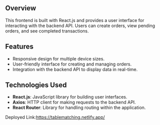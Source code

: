 ## Overview
This frontend is built with React.js and provides a user interface for interacting with the backend API. Users can create orders, view pending orders, and see completed transactions.

## Features
- Responsive design for multiple device sizes.
- User-friendly interface for creating and managing orders.
- Integration with the backend API to display data in real-time.

## Technologies Used
- **React.js**: JavaScript library for building user interfaces.
- **Axios**: HTTP client for making requests to the backend API.
- **React Router**: Library for handling routing within the application.


Deployed Link:https://tablematching.netlify.app/